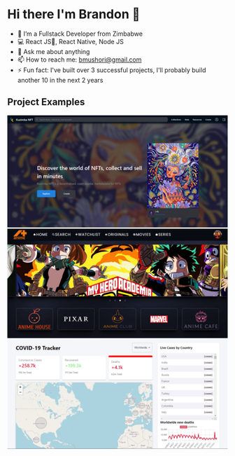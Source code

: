 # Hi there I'm Brandon  👋


- 🔭 I’m a Fullstack Developer from Zimbabwe
- 💻 React JS🔵, React Native, Node JS
- 💬 Ask me about anything
- 📫 How to reach me: bmushori@gmail.com
- ⚡ Fun fact: I've built over 3 successful projects, I'll probably build another 10 in the next 2 years

## Project Examples

<p>
   <img src="Kuzimba NFT.png" alt=""></img>
   <img src="anime-plus.png" alt=""></img>
   <img src="covid-tracker.png" alt=""></img>
</p>
